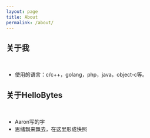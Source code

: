 ```yaml
---
layout: page
title: About
permalink: /about/
---
```


## 关于我

<br/>

- 使用的语言：c/c++，golang，php，java，object-c等。


## 关于HelloBytes

<br/>

- Aaron写的字
- 思绪飘来飘去，在这里形成快照


